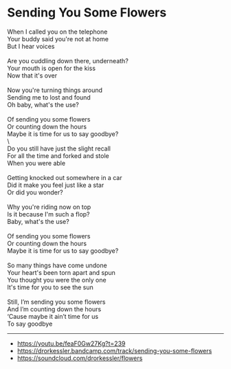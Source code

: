 # Sending You Some Flowers

When I called you on the telephone\
Your buddy said you're not at home\
But I hear voices\
\
Are you cuddling down there, underneath?\
Your mouth is open for the kiss\
Now that it's over\
\
Now you're turning things around\
Sending me to lost and found\
Oh baby, what's the use?\
\
Of sending you some flowers\
Or counting down the hours\
Maybe it is time for us to say goodbye?\
\        
Do you still have just the slight recall\
For all the time and forked and stole\
When you were able\
\
Getting knocked out somewhere in a car\
Did it make you feel just like a star\
Or did you wonder?\
\
Why you're riding now on top\
Is it because I'm such a flop?\
Baby, what's the use?\
\
Of sending you some flowers\
Or counting down the hours\
Maybe it is time for us to say goodbye?\
\
So many things have come undone\
Your heart's been torn apart and spun\
You thought you were the only one\
It's time for you to see the sun\
\
Still, I’m sending you some flowers\
And I’m counting down the hours\
‘Cause maybe it ain’t time for us\
To say goodbye

---
- https://youtu.be/feaF0Gw27Kg?t=239
- https://drorkessler.bandcamp.com/track/sending-you-some-flowers
- https://soundcloud.com/drorkessler/flowers
